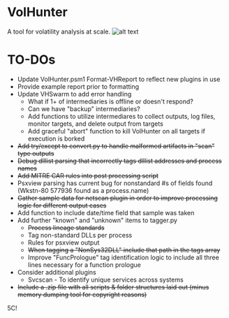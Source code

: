 # VolHunter #

A tool for volatility analysis at scale.
![alt text](https://user-images.githubusercontent.com/39749344/59982884-6ae23a00-95de-11e9-815b-25443e51b24c.JPG)
# TO-DOs #

- Update VolHunter.psm1 Format-VHReport to reflect new plugins in use
- Provide example report prior to formatting
- Update VHSwarm to add error handling
     - What if 1+ of intermediaries is offline or doesn't respond?
     - Can we have "backup" intermediaries?
     - Add functions to utilize intermediares to collect outputs, log files, monitor targets, and delete output from targets
     - Add graceful "abort" function to kill VolHunter on all targets if execution is borked
- ~~Add try/except to convert.py to handle malformed artifacts in "scan" type outputs~~
- ~~Debug dlllist parsing that incorrectly tags dlllist addresses and process names~~
- ~~Add MITRE CAR rules into post processing script~~
- Psxview parsing has current bug for nonstandard #s of fields found (Wkstn-80 577936 found as a process.name)
- ~~Gather sample data for netscan plugin in order to improve processing logic for different output cases~~
- Add function to include date/time field that sample was taken
- Add further "known" and "unknown" items to tagger.py
     - ~~Process lineage standards~~
     - Tag non-standard DLLs per process
     - Rules for psxview output
     - ~~When tagging a "NonSys32DLL" include that path in the tags array~~
     - Improve "FuncPrologue" tag identification logic to include all three lines necessary for a function prologue
- Consider additional plugins
     - Svcscan - To identify unique services across systems
- ~~Include a .zip file with all scripts & folder structures laid out (minus memory dumping tool for copyright reasons)~~

5C!
